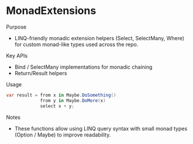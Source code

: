 # MonadExtensions

Purpose
- LINQ-friendly monadic extension helpers (Select, SelectMany, Where) for custom monad-like types used across the repo.

Key APIs
- Bind / SelectMany implementations for monadic chaining
- Return/Result helpers

Usage
```csharp
var result = from x in Maybe.DoSomething()
             from y in Maybe.DoMore(x)
             select x + y;
```

Notes
- These functions allow using LINQ query syntax with small monad types (Option / Maybe) to improve readability.
